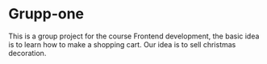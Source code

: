 # Grupp-one

This is a group project for the course Frontend development, the basic idea is to learn how to make a shopping cart.
Our idea is to sell christmas decoration.
